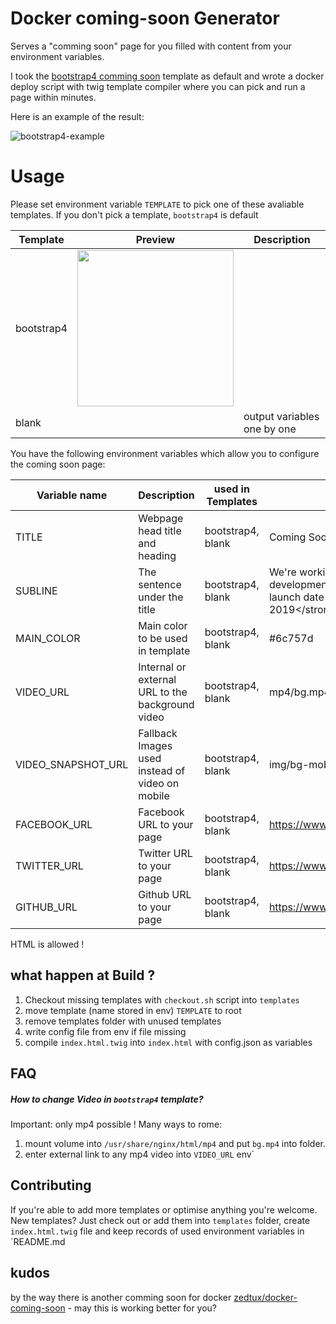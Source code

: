 # Docker coming-soon Generator

Serves a "comming soon" page for you filled with content from your environment variables.

I took the [bootstrap4 comming soon](https://github.com/BlackrockDigital/startbootstrap-coming-soon) template as default
and wrote a docker deploy script with twig template compiler where you can pick and run a page within minutes.

Here is an example of the result:

![bootstrap4-example](https://raw.githubusercontent.com/roest01/docker-coming-soon-generator/master/templates/bootstrap4/example.png)

# Usage
Please set environment variable `TEMPLATE` to pick one of these avaliable templates.
If you don't pick a template, `bootstrap4` is default

| Template | Preview | Description |
| -------- | ------- | ------- |
| bootstrap4 | <img src="https://raw.githubusercontent.com/roest01/docker-coming-soon-generator/master/templates/bootstrap4/example.png" width="250"> |  | 
| blank | | output variables one by one |

You have the following environment variables which allow you to configure the
coming soon page:



| Variable name | Description                            | used in Templates | Example                                                                |
|-----------------|------------------------------------------- | -------------------- | ---------------------------------------------------------------------------------|
| TITLE         | Webpage head title and heading              | bootstrap4, blank | Coming Soon!                                                   |
| SUBLINE       | The sentence under the title                | bootstrap4, blank | We're working hard to finish the development of this site. Our target launch date is &lt;strong&gt;January 2019&lt;/strong&gt;!                |
| MAIN_COLOR  | Main color to be used in template      | bootstrap4, blank | #6c757d                     |
| VIDEO_URL  | Internal or external URL to the background video      | bootstrap4, blank | mp4/bg.mp4                     |
| VIDEO_SNAPSHOT_URL  | Fallback Images used instead of video on mobile     | bootstrap4, blank | img/bg-mobile-fallback.jpg                    |
| FACEBOOK_URL  | Facebook URL to your page      | bootstrap4, blank | https://www.facebook.com/yourPage                     |
| TWITTER_URL   | Twitter URL to your page       | bootstrap4, blank | https://www.twitter.com/yourPage                       |
| GITHUB_URL    | Github URL to your page        | bootstrap4, blank | https://www.github.com/yourPage                         |
HTML is allowed !

## what happen at Build ?
1. Checkout missing templates with `checkout.sh` script into `templates`
2. move template (name stored in env) `TEMPLATE` to root
3. remove templates folder with unused templates
4. write config file from env if file missing
5. compile `index.html.twig` into `index.html` with config.json as variables


## FAQ

##### How to change Video in `bootstrap4` template?
Important: only mp4 possible ! Many ways to rome:

1. mount volume into `/usr/share/nginx/html/mp4` and put `bg.mp4` into folder.
2. enter external link to any mp4 video into `VIDEO_URL` env`


## Contributing

If you're able to add more templates or optimise anything you're welcome.
New templates? Just check out or add them into `templates` folder, create `index.html.twig` file
and keep records of used environment variables in `README.md


## kudos
by the way there is another comming soon for docker
[zedtux/docker-coming-soon](https://github.com/zedtux/docker-coming-soon) - may this is working better for you?